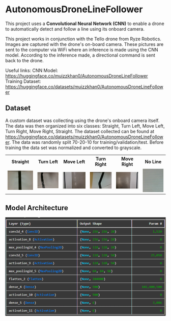 # AutonomousDroneLineFollower
This project uses a **Convolutional Neural Network (CNN)** to enable a drone to automatically detect and follow a line using its onboard camera.  

This project works in conjunction with the Tello drone from Ryze Robotics. Images are captured with the drone's on-board camera. These pictures are sent to the computer via WiFi where an inference is made using the CNN model. According to the inference made, a directional command is sent back to the drone.

Useful links:
CNN Model: https://huggingface.co/muizzkhan0/AutonomousDroneLineFollower
Training Dataset: https://huggingface.co/datasets/muizzkhan0/AutonomousDroneLineFollower

## Dataset
A custom dataset was collecting using the drone's onboard camera itself. The data was then organized into six classes: Straight, Turn Left, Move Left, Turn Right, Move Right, Straight. The dataset collected can be found at https://huggingface.co/datasets/muizzkhan0/AutonomousDroneLineFollower.
The data was randomly split 70-20-10 for training/validation/test.
Before training the data set was normalized and converted to grayscale.
<table align="center">
  <tr>
    <th>Straight</th>
    <th>Turn Left</th>
    <th>Move Left</th>
    <th>Turn Right</th>
    <th>Move Right</th>
    <th>No Line</th>
  </tr>
  <tr>
    <td><img src="https://github.com/muizzkhan0/AutonomousDroneLineFollower/blob/main/Images/image18.jpg" width="120"/></td>
    <td><img src="https://github.com/muizzkhan0/AutonomousDroneLineFollower/blob/main/Images/image14.jpg" width="120"/></td>
    <td><img src="https://github.com/muizzkhan0/AutonomousDroneLineFollower/blob/main/Images/image9.jpg" width="120"/></td>
    <td><img src="https://github.com/muizzkhan0/AutonomousDroneLineFollower/blob/main/Images/image11.jpg" width="120"/></td>
    <td><img src="https://github.com/muizzkhan0/AutonomousDroneLineFollower/blob/main/Images/image15.jpg" width="120"/></td>
    <td><img src="https://github.com/muizzkhan0/AutonomousDroneLineFollower/blob/main/Images/image8.png" width="120"/></td>
  </tr>
</table>


## Model Architecture

<p align="center">
  <img src="https://github.com/muizzkhan0/AutonomousDroneLineFollower/blob/main/Images/image17.png?raw=true" width="600"/>
</p>


